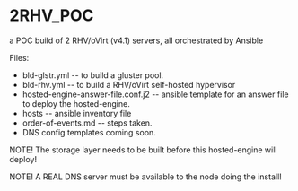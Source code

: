 # 2RHV_POC
a POC build of 2 RHV/oVirt (v4.1) servers, all orchestrated by Ansible

Files:
* bld-glstr.yml	-- to build a gluster pool.
* bld-rhv.yml	-- to build a RHV/oVirt self-hosted hypervisor
* hosted-engine-answer-file.conf.j2 -- ansible template for an answer file to deploy the hosted-engine.
* hosts -- ansible inventory file
* order-of-events.md -- steps taken.
* DNS config templates coming soon.

NOTE! The storage layer needs to be built before this hosted-engine will deploy!

NOTE! A REAL DNS server must be available to the node doing the install!
